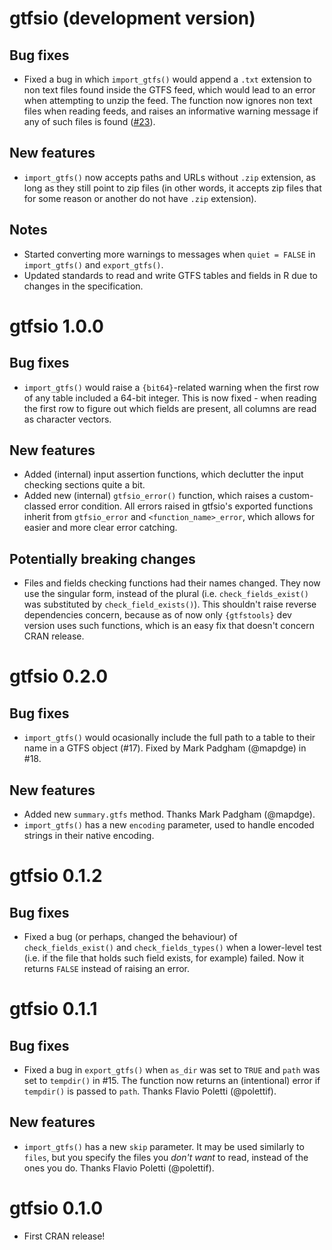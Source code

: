 # gtfsio (development version)

## Bug fixes

- Fixed a bug in which `import_gtfs()` would append a `.txt` extension to non text files found inside the GTFS feed, which would lead to an error when attempting to unzip the feed. The function now ignores non text files when reading feeds, and raises an informative warning message if any of such files is found ([#23](https://github.com/r-transit/gtfsio/issues/23)).

## New features

- `import_gtfs()` now accepts paths and URLs without `.zip` extension, as long as they still point to zip files (in other words, it accepts zip files that for some reason or another do not have `.zip` extension).

## Notes

- Started converting more warnings to messages when `quiet = FALSE` in `import_gtfs()` and `export_gtfs()`.
- Updated standards to read and write GTFS tables and fields in R due to changes in the specification.

# gtfsio 1.0.0

## Bug fixes

- `import_gtfs()` would raise a `{bit64}`-related warning when the first row of any table included a 64-bit integer. This is now fixed - when reading the first row to figure out which fields are present, all columns are read as character vectors.

## New features

- Added (internal) input assertion functions, which declutter the input checking sections quite a bit.
- Added new (internal) `gtfsio_error()` function, which raises a custom-classed error condition. All errors raised in gtfsio's exported functions inherit from `gtfsio_error` and `<function_name>_error`, which allows for easier and more clear error catching.

## Potentially breaking changes

- Files and fields checking functions had their names changed. They now use the singular form, instead of the plural (i.e. `check_fields_exist()` was substituted by `check_field_exists()`). This shouldn't raise reverse dependencies concern, because as of now only `{gtfstools}` dev version uses such functions, which is an easy fix that doesn't concern CRAN release.

# gtfsio 0.2.0

## Bug fixes

- `import_gtfs()` would ocasionally include the full path to a table to their name in a GTFS object (#17). Fixed by Mark Padgham (@mapdge) in #18.

## New features

- Added new `summary.gtfs` method. Thanks Mark Padgham (@mapdge).
- `import_gtfs()` has a new `encoding` parameter, used to handle encoded strings in their native encoding.

# gtfsio 0.1.2

## Bug fixes

- Fixed a bug (or perhaps, changed the behaviour) of `check_fields_exist()` and `check_fields_types()` when a lower-level test (i.e. if the file that holds such field exists, for example) failed. Now it returns `FALSE` instead of raising an error.

# gtfsio 0.1.1

## Bug fixes

- Fixed a bug in `export_gtfs()` when `as_dir` was set to `TRUE` and `path` was set to `tempdir()` in #15. The function now returns an (intentional) error if `tempdir()` is passed to `path`. Thanks Flavio Poletti (@polettif).

## New features

- `import_gtfs()` has a new `skip` parameter. It may be used similarly to `files`, but you specify the files you *don't want* to read, instead of the ones you do. Thanks Flavio Poletti (@polettif).

# gtfsio 0.1.0

- First CRAN release!
